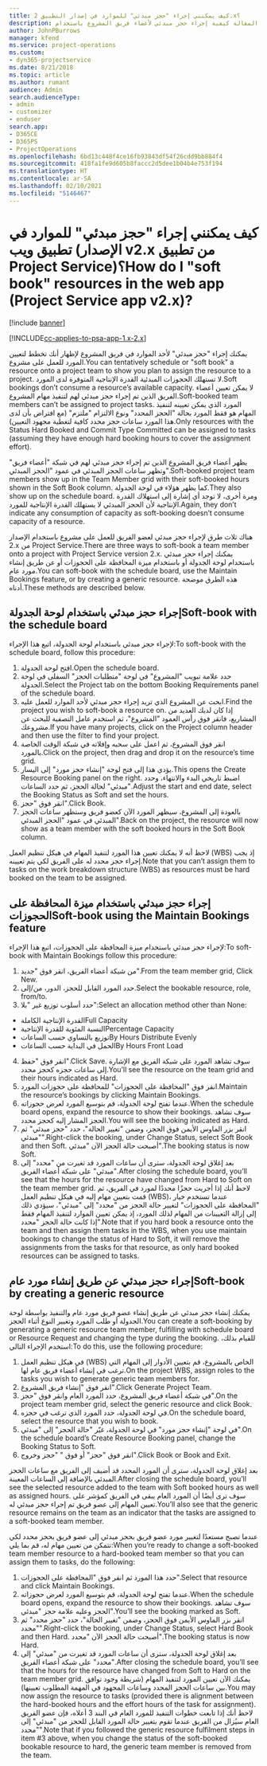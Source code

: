 ```yaml
---
title: كيف يمكنني إجراء "حجز مبدئي" للموارد في إصدار التطبيق 2.x؟
description: توضح هذه المقالة كيفية إجراء حجز مبدئي لأعضاء فريق المشروع باستخدام Project Service.
author: JohnPBurrows
manager: kfend
ms.service: project-operations
ms.custom:
- dyn365-projectservice
ms.date: 8/21/2018
ms.topic: article
ms.author: rumant
audience: Admin
search.audienceType:
- admin
- customizer
- enduser
search.app:
- D365CE
- D365PS
- ProjectOperations
ms.openlocfilehash: 6bd13c448f4ce16fb93843df54f26cdd9bb884f4
ms.sourcegitcommit: 418fa1fe9d605b8faccc2d5dee1b04b4e753f194
ms.translationtype: HT
ms.contentlocale: ar-SA
ms.lasthandoff: 02/10/2021
ms.locfileid: "5146467"
---
```

# <a name="how-do-i-soft-book-resources-in-the-web-app-project-service-app-v2x"></a><span data-ttu-id="7abc0-103">كيف يمكنني إجراء "حجز مبدئي" للموارد في تطبيق ويب (الإصدار v2.x من تطبيق Project Service)؟</span><span class="sxs-lookup"><span data-stu-id="7abc0-103">How do I "soft book" resources in the web app (Project Service app v2.x)?</span></span>

[!include [banner](../includes/psa-now-project-operations.md)]

[!INCLUDE[cc-applies-to-psa-app-1.x-2.x](../includes/cc-applies-to-psa-app-1x-2x.md)]

<span data-ttu-id="7abc0-104">يمكنك إجراء "حجز مبدئي" لأحد الموارد في فريق المشروع لإظهار أنك تخطط لتعيين المورد للعمل على مشروع.</span><span class="sxs-lookup"><span data-stu-id="7abc0-104">You can tentatively schedule or "soft book" a resource onto a project team to show you plan to assign the resource to a project.</span></span> <span data-ttu-id="7abc0-105">لا تستهلك الحجوزات المبدئية القدرة الإنتاجية المتوفرة لدى المورد.</span><span class="sxs-lookup"><span data-stu-id="7abc0-105">Soft bookings don’t consume a resource’s available capacity.</span></span> <span data-ttu-id="7abc0-106">لا يمكن تعيين أعضاء الفريق الذين تم إجراء حجز مبدئي لهم لتنفيذ مهام المشروع.</span><span class="sxs-lookup"><span data-stu-id="7abc0-106">Soft-booked team members can’t be assigned to project tasks.</span></span> <span data-ttu-id="7abc0-107">المورد الذي يمكن تعيينه لتنفيذ المهام هو فقط المورد بحالة "الحجز المحدد‬" ونوع الالتزام "ملتزم‬" (مع افتراض بأن لدى هذا المورد ساعات حجز محدد كافية لتغطية مجهود التعيين).</span><span class="sxs-lookup"><span data-stu-id="7abc0-107">Only resources with the Status Hard Booked and Commit Type Committed can be assigned to tasks (assuming they have enough hard booking hours to cover the assignment effort).</span></span>

<span data-ttu-id="7abc0-108">يظهر أعضاء فريق المشروع الذين تم إجراء حجز مبدئي لهم في شبكة "أعضاء فريق" وتظهر ساعات الحجز المبدئي في عمود "الحجز المبدئي".</span><span class="sxs-lookup"><span data-stu-id="7abc0-108">Soft-booked project team members show up in the Team Member grid with their soft-booked hours shown in the Soft Book column.</span></span> <span data-ttu-id="7abc0-109">كما يظهر هؤلاء في لوحة الجدولة.</span><span class="sxs-lookup"><span data-stu-id="7abc0-109">They also show up on the schedule board.</span></span> <span data-ttu-id="7abc0-110">ومرة أخرى، لا توجد أي إشارة إلى استهلاك القدرة الإنتاجية لأن الحجز المبدئي لا يستهلك القدرة الإنتاجية للمورد.</span><span class="sxs-lookup"><span data-stu-id="7abc0-110">Again, they don’t indicate any consumption of capacity as soft-booking doesn’t consume capacity of a resource.</span></span>

<span data-ttu-id="7abc0-111">هناك ثلاث طرق لإجراء حجز مبدئي لعضو الفريق للعمل على مشروع باستخدام الإصدار 2.x من Project Service.</span><span class="sxs-lookup"><span data-stu-id="7abc0-111">There are three ways to soft-book a team member onto a project with Project Service version 2.x.</span></span> <span data-ttu-id="7abc0-112">يمكنك إجراء حجز مبدئي باستخدام لوحة الجدولة أو باستخدام ميزة المحافظة على الحجوزات‬ أو عن طريق إنشاء مورد عام.</span><span class="sxs-lookup"><span data-stu-id="7abc0-112">You can soft-book with the schedule board, use the Maintain Bookings feature, or by creating a generic resource.</span></span> <span data-ttu-id="7abc0-113">هذه الطرق موضحة أدناه.</span><span class="sxs-lookup"><span data-stu-id="7abc0-113">These methods are described below.</span></span>

## <a name="soft-book-with-the-schedule-board"></a><span data-ttu-id="7abc0-114">إجراء حجز مبدئي باستخدام لوحة الجدولة</span><span class="sxs-lookup"><span data-stu-id="7abc0-114">Soft-book with the schedule board</span></span>

<span data-ttu-id="7abc0-115">لإجراء حجز مبدئي باستخدام لوحة الجدولة‬، اتبع هذا الإجراء:</span><span class="sxs-lookup"><span data-stu-id="7abc0-115">To soft-book with the schedule board, follow this procedure:</span></span> 
1. <span data-ttu-id="7abc0-116">افتح لوحة الجدولة.</span><span class="sxs-lookup"><span data-stu-id="7abc0-116">Open the schedule board.</span></span>
2. <span data-ttu-id="7abc0-117">حدد علامة تبويب "المشروع" في لوحة "متطلبات الحجز‬" السفلى في لوحة الجدولة.</span><span class="sxs-lookup"><span data-stu-id="7abc0-117">Select the Project tab on the bottom Booking Requirements panel of the schedule board.</span></span>
3. <span data-ttu-id="7abc0-118">ابحث عن المشروع الذي تريد إجراء حجز مبدئي لأحد الموارد للعمل عليه.</span><span class="sxs-lookup"><span data-stu-id="7abc0-118">Find the project you wish to soft-book a resource on.</span></span> <span data-ttu-id="7abc0-119">إذا كان لديك العديد من المشاريع، فانقر فوق رأس العمود "المشروع"، ثم استخدم عامل التصفية للبحث عن مشروعك.</span><span class="sxs-lookup"><span data-stu-id="7abc0-119">If you have many projects, click on the Project column header and then use the filter to find your project.</span></span>
4. <span data-ttu-id="7abc0-120">انقر فوق المشروع، ثم اعمل على سحبه وإفلاته في شبكة الوقت الخاصة بالمورد.</span><span class="sxs-lookup"><span data-stu-id="7abc0-120">Click on the project, then drag and drop it on the resource’s time grid.</span></span>
5. <span data-ttu-id="7abc0-121">يؤدي هذا إلى فتح لوحة "إنشاء حجز مورد‬" إلى اليسار.</span><span class="sxs-lookup"><span data-stu-id="7abc0-121">This opens the Create Resource Booking panel on the right.</span></span> <span data-ttu-id="7abc0-122">اضبط تاريخي البدء والانتهاء، وحدد "مبدئي" لحالة الحجز، ثم حدد الساعات.</span><span class="sxs-lookup"><span data-stu-id="7abc0-122">Adjust the start and end date, select the Booking Status as Soft and set the hours.</span></span> 
6. <span data-ttu-id="7abc0-123">انقر فوق "حجز".</span><span class="sxs-lookup"><span data-stu-id="7abc0-123">Click Book.</span></span>
7. <span data-ttu-id="7abc0-124">بالعودة إلى المشروع، سيظهر المورد الآن كعضو فريق وستظهر ساعات الحجز المبدئي في عمود "الحجز المبدئي".</span><span class="sxs-lookup"><span data-stu-id="7abc0-124">Back on the project, the resource will now show as a team member with the soft booked hours in the Soft Book column.</span></span>

<span data-ttu-id="7abc0-125">لاحظ أنه لا يمكنك تعيين هذا المورد لتنفيذ المهام في هيكل تنظيم العمل (WBS) إذ يجب إجراء حجز محدد له على الفريق لكي يتم تعيينه.</span><span class="sxs-lookup"><span data-stu-id="7abc0-125">Note that you can’t assign them to tasks on the work breakdown structure (WBS) as resources must be hard booked on the team to be assigned.</span></span>

## <a name="soft-book-using-the-maintain-bookings-feature"></a><span data-ttu-id="7abc0-126">إجراء حجز مبدئي باستخدام ميزة المحافظة على الحجوزات‬</span><span class="sxs-lookup"><span data-stu-id="7abc0-126">Soft-book using the Maintain Bookings feature</span></span>

<span data-ttu-id="7abc0-127">لإجراء حجز مبدئي باستخدام ميزة المحافظة على الحجوزات‬، اتبع هذا الإجراء:</span><span class="sxs-lookup"><span data-stu-id="7abc0-127">To soft-book with Maintain Bookings follow this procedure:</span></span>
1. <span data-ttu-id="7abc0-128">من شبكة أعضاء الفريق، انقر فوق "جديد".</span><span class="sxs-lookup"><span data-stu-id="7abc0-128">From the team member grid, Click New.</span></span>
2. <span data-ttu-id="7abc0-129">حدد المورد القابل للحجز، الدور، من/إلى.</span><span class="sxs-lookup"><span data-stu-id="7abc0-129">Select the bookable resource, role, from/to.</span></span>
3. <span data-ttu-id="7abc0-130">حدد أسلوب توزيع غير "بلا":</span><span class="sxs-lookup"><span data-stu-id="7abc0-130">Select an allocation method other than None:</span></span>
- <span data-ttu-id="7abc0-131">القدرة الإنتاجية الكاملة</span><span class="sxs-lookup"><span data-stu-id="7abc0-131">Full Capacity</span></span>
- <span data-ttu-id="7abc0-132">النسبة المئوية للقدرة الإنتاجية</span><span class="sxs-lookup"><span data-stu-id="7abc0-132">Percentage Capacity</span></span>
- <span data-ttu-id="7abc0-133">توزيع بالتساوي حسب الساعات‬</span><span class="sxs-lookup"><span data-stu-id="7abc0-133">By Hours Distribute Evenly</span></span>
- <span data-ttu-id="7abc0-134">الحمل في البداية حسب الساعات</span><span class="sxs-lookup"><span data-stu-id="7abc0-134">By Hours Front Load</span></span>
4. <span data-ttu-id="7abc0-135">انقر فوق "حفظ".</span><span class="sxs-lookup"><span data-stu-id="7abc0-135">Click Save.</span></span> <span data-ttu-id="7abc0-136">سوف تشاهد المورد على شبكة الفريق مع الإشارة إلى ساعات حجزه كحجز محدد.</span><span class="sxs-lookup"><span data-stu-id="7abc0-136">You’ll see the resource on the team grid and their hours indicated as Hard.</span></span>
5. <span data-ttu-id="7abc0-137">انقر فوق "المحافظة على الحجوزات‬" للمحافظة على حجوزات المورد.</span><span class="sxs-lookup"><span data-stu-id="7abc0-137">Maintain the resource’s bookings by clicking Maintain Bookings.</span></span>
6. <span data-ttu-id="7abc0-138">عندما تفتح لوحة الجدولة، قم بتوسيع المورد لعرض حجوزاته.</span><span class="sxs-lookup"><span data-stu-id="7abc0-138">When the schedule board opens, expand the resource to show their bookings.</span></span> <span data-ttu-id="7abc0-139">سوف تشاهد الحجز المشار إليه كحجز محدد.</span><span class="sxs-lookup"><span data-stu-id="7abc0-139">You will see the booking indicated as Hard.</span></span>
7. <span data-ttu-id="7abc0-140">انقر بزر الماوس الأيمن فوق الحجز، وضمن "تغيير الحالة"، حدد "حجز مبدئي" ثم "مبدئي".</span><span class="sxs-lookup"><span data-stu-id="7abc0-140">Right-click the booking, under Change Status, select Soft Book and then Soft.</span></span> <span data-ttu-id="7abc0-141">أصبحت حالة الحجز الآن "مبدئي".</span><span class="sxs-lookup"><span data-stu-id="7abc0-141">The booking status is now Soft.</span></span>
8. <span data-ttu-id="7abc0-142">بعد إغلاق لوحة الجدولة، سترى أن ساعات المورد قد تغيرت من "محدد" إلى "مبدئي" على شبكة أعضاء الفريق.</span><span class="sxs-lookup"><span data-stu-id="7abc0-142">After closing the schedule board, you’ll see that the hours for the resource have changed from Hard to Soft on the team member grid.</span></span>
<span data-ttu-id="7abc0-143">لاحظ أنك إذا أجريت حجزًا محددًا لمورد في الفريق، ثم قمت بتعيين مهام إليه في هيكل تنظيم العمل (WBS)، عندما تستخدم خيار "المحافظة على الحجوزات" لتغيير حالة الحجز من "محدد" إلى "مبدئي"، سيؤدي ذلك إلى إزالة التعيينات من المهام لذلك المورد، إذ يمكن تعيين الموارد لتنفيذ المهام فقط إذا كانت حالة الحجز "محدد".</span><span class="sxs-lookup"><span data-stu-id="7abc0-143">Note that if you hard book a resource onto the team and then assign them tasks in the WBS, when you use maintain bookings to change the status of Hard to Soft, it will remove the assignments from the tasks for that resource, as only hard booked resources can be assigned to tasks.</span></span>

## <a name="soft-book-by-creating-a-generic-resource"></a><span data-ttu-id="7abc0-144">إجراء حجز مبدئي عن طريق إنشاء مورد عام</span><span class="sxs-lookup"><span data-stu-id="7abc0-144">Soft-book by creating a generic resource</span></span>

<span data-ttu-id="7abc0-145">يمكنك إنشاء حجز مبدئي عن طريق إنشاء عضو فريق مورد عام والتنفيذ بواسطة لوحة الجدولة أو طلب المورد‬ وتغيير النوع أثناء الحجز.</span><span class="sxs-lookup"><span data-stu-id="7abc0-145">You can create a soft-booking by generating a generic resource team member, fulfilling with schedule board or Resource Request and changing the type during the booking.</span></span>
<span data-ttu-id="7abc0-146">للقيام بذلك، استخدم الإجراء التالي:</span><span class="sxs-lookup"><span data-stu-id="7abc0-146">To do this, use the following procedure:</span></span>

1. <span data-ttu-id="7abc0-147">في هيكل تنظيم العمل (WBS) الخاص بالمشروع، قم بتعيين الأدوار إلى المهام التي ترغب في إنشاء أعضاء فريق عام لها.</span><span class="sxs-lookup"><span data-stu-id="7abc0-147">On the project WBS, assign roles to the tasks you wish to generate generic team members for.</span></span>
2. <span data-ttu-id="7abc0-148">انقر فوق "إنشاء فريق المشروع".</span><span class="sxs-lookup"><span data-stu-id="7abc0-148">Click Generate Project Team.</span></span>
3. <span data-ttu-id="7abc0-149">في شبكة أعضاء فريق المشروع، حدد المورد العام وانقر فوق "حجز".</span><span class="sxs-lookup"><span data-stu-id="7abc0-149">On the project team member grid, select the generic resource and click Book.</span></span>
4. <span data-ttu-id="7abc0-150">في لوحة الجدولة، حدد المورد الذي ترغب في حجزه.</span><span class="sxs-lookup"><span data-stu-id="7abc0-150">On the schedule board, select the resource that you wish to book.</span></span>
5. <span data-ttu-id="7abc0-151">في لوحة "إنشاء حجز مورد‬" في لوحة الجدولة، غيّر "حالة الحجز" إلى "مبدئي".</span><span class="sxs-lookup"><span data-stu-id="7abc0-151">On the schedule board’s Create Resource Booking panel, change the Booking Status to Soft.</span></span>
6. <span data-ttu-id="7abc0-152">انقر فوق "حجز" أو فوق " "حجز وخروج".</span><span class="sxs-lookup"><span data-stu-id="7abc0-152">Click Book or Book and Exit.</span></span>

<span data-ttu-id="7abc0-153">بعد إغلاق لوحة الجدولة، سترى أن المورد المحدد قد أضيف إلى الفريق مع ساعات الحجز المبدئي بالإضافة إلى الساعات المعينة.</span><span class="sxs-lookup"><span data-stu-id="7abc0-153">After closing the schedule board, you’ll see the selected resource added to the team with Soft booked hours as well as assigned hours.</span></span> <span data-ttu-id="7abc0-154">سوف ترى أيضًا أن المورد العام يبقى في الفريق كمؤشر على تعيين المهام إلى عضو فريق تم إجراء حجز مبدئي له.</span><span class="sxs-lookup"><span data-stu-id="7abc0-154">You’ll also see that the generic resource remains on the team as an indicator that the tasks are assigned to a soft-booked team member.</span></span>

<span data-ttu-id="7abc0-155">عندما تصبح مستعدًا لتغيير مورد عضو فريق بحجز مبدئي إلى عضو فريق بحجز محدد لكي تتمكن من تعيين مهام له، قم بما يلي:</span><span class="sxs-lookup"><span data-stu-id="7abc0-155">When you’re ready to change a soft-booked team member resource to a hard-booked team member so that you can assign them to tasks, do the following:</span></span>

1. <span data-ttu-id="7abc0-156">حدد هذا المورد ثم انقر فوق "المحافظة على الحجوزات".</span><span class="sxs-lookup"><span data-stu-id="7abc0-156">Select that resource and click Maintain Bookings.</span></span>
2. <span data-ttu-id="7abc0-157">عندما تفتح لوحة الجدولة، قم بتوسيع المورد لعرض حجوزاته.</span><span class="sxs-lookup"><span data-stu-id="7abc0-157">When the schedule board opens, expand the resource to show their bookings.</span></span> <span data-ttu-id="7abc0-158">سوف تشاهد الحجز وعليه علامة حجز "مبدئي".</span><span class="sxs-lookup"><span data-stu-id="7abc0-158">You’ll see the booking marked as Soft.</span></span>
3. <span data-ttu-id="7abc0-159">انقر بزر الماوس الأيمن فوق الحجز، وضمن "تغيير الحالة"، حدد "حجز محدد" ثم "محدد".</span><span class="sxs-lookup"><span data-stu-id="7abc0-159">Right-click the booking, under Change Status, select Hard Book and then Hard.</span></span> <span data-ttu-id="7abc0-160">أصبحت حالة الحجز الآن "محدد".</span><span class="sxs-lookup"><span data-stu-id="7abc0-160">The booking status is now Hard.</span></span>
4. <span data-ttu-id="7abc0-161">بعد إغلاق لوحة الجدولة، سترى أن ساعات المورد قد تغيرت من "مبدئي" إلى "محدد" على شبكة أعضاء الفريق.</span><span class="sxs-lookup"><span data-stu-id="7abc0-161">After closing the schedule board, you’ll see that the hours for the resource have changed from Soft to Hard on the team member grid.</span></span> <span data-ttu-id="7abc0-162">يمكنك الآن تعيين المورد لتنفيذ المهام (شريطة وجود توافق بين ساعات الحجز المحدد وساعات المجهود في المهمة المطلوب تعيينها).</span><span class="sxs-lookup"><span data-stu-id="7abc0-162">You may now assign the resource to tasks (provided there is alignment between the hard-booked hours and the effort hours of the task for assignment).</span></span> <span data-ttu-id="7abc0-163">لاحظ أنك إذا تابعت خطوات التنفيذ للمورد العام في البند 3 أعلاه، فإن عضو الفريق العام سيُزال من الفريق عندما تقوم بتغيير حالة المورد القابل للحجز من "مبدئي" إلى "محدد".</span><span class="sxs-lookup"><span data-stu-id="7abc0-163">Note that if you followed the generic resource fulfilment steps in item #3 above, when you change the status of the soft-booked bookable resource to hard, the generic team member is removed from the team.</span></span>
